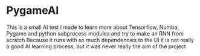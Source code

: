 # PygameAI
This is a small AI test I made to learn more about Tensorflow,  Numba, Pygame and python subprocess modules and try to make an RNN from scratch
Because it runs with so much dependencies to the UI it is not really a good AI learning process, but it was never really the aim of the project
